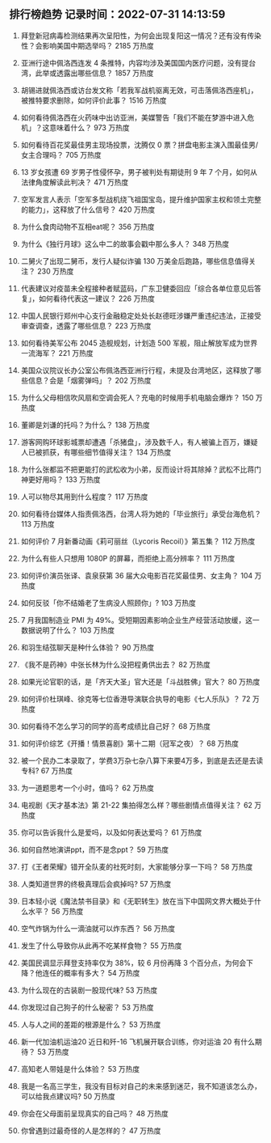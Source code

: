 
## 排行榜趋势 记录时间：2022-07-31 14:13:59
  
  1. 拜登新冠病毒检测结果再次呈阳性，为何会出现复阳这一情况？还有没有传染性？会影响美国中期选举吗？ 2185 万热度
    
  2. 亚洲行途中佩洛西连发 4 条推特，内容均涉及美国国内医疗问题，没有提台湾，此举或透露出哪些信息？ 1857 万热度
    
  3. 胡锡进就佩洛西或访台发文称「若我军战机驱离无效，可击落佩洛西座机」，被推特要求删除，如何评价此事？ 1516 万热度
    
  4. 如何看待佩洛西在火药味中出访亚洲，美媒警告「我们不能在梦游中进入危机」？这意味着什么？ 973 万热度
    
  5. 如何看待百花奖最佳男主现场投票，沈腾仅 0 票？拼盘电影主演入围最佳男/女主合理吗？ 705 万热度
    
  6. 13 岁女孩遭 69 岁男子性侵怀孕，男子被判处有期徒刑 9 年 7 个月，如何从法律角度解读此判决？ 471 万热度
    
  7. 空军发言人表示「空军多型战机绕飞祖国宝岛，提升维护国家主权和领土完整的能力」，这释放了什么信号？ 420 万热度
    
  8. 为什么食肉动物不互相eat呢？ 356 万热度
    
  9. 为什么《独行月球》这么中二的故事会戳中那么多人？ 348 万热度
    
  10. 二舅火了出现二舅币，发行人疑似诈骗 130 万美金后跑路，哪些信息值得关注？ 230 万热度
    
  11. 代表建议对疫苗未全程接种者赋蓝码，广东卫健委回应「综合各单位意见后答复」，如何看待代表这一建议？ 226 万热度
    
  12. 中国人民银行郑州中心支行金融稳定处处长赵德旺涉嫌严重违纪违法，正接受审查调查，透露了哪些信息？ 223 万热度
    
  13. 如何看待美军公布 2045 造舰规划，计划造 500 军舰，阻止解放军成为世界一流海军？ 221 万热度
    
  14. 美国众议院议长办公室公布佩洛西亚洲行行程，未提及台湾地区，这释放了哪些信息？会是「烟雾弹吗」？ 202 万热度
    
  15. 为什么父母相信吹风扇和空调会死人？充电的时候用手机电脑会爆炸？ 150 万热度
    
  16. 董卿是刘谦的托吗？为什么？ 138 万热度
    
  17. 游客网购环球影城票却遭遇「杀猪盘」，涉及数千人，有人被骗上百万，嫌疑人已被抓获，有哪些细节值得关注？ 134 万热度
    
  18. 为什么张都监不把更能打的武松收为小弟，反而设计将其除掉？武松不比蒋门神更好用吗？ 133 万热度
    
  19. 人可以物尽其用到什么程度？ 117 万热度
    
  20. 如何看待台媒体人指责佩洛西，台湾人将为她的「毕业旅行」承受台海危机？ 113 万热度
    
  21. 如何评价 7 月新番动画《莉可丽丝（Lycoris Recoil）》第五集？ 112 万热度
    
  22. 为什么有些人只想用 1080P 的屏幕，而拒绝上高分辨率？ 111 万热度
    
  23. 如何评价演员张译、袁泉获第 36 届大众电影百花奖最佳男、女主角？ 104 万热度
    
  24. 如何反驳「你不结婚老了生病没人照顾你」? 103 万热度
    
  25. 7 月我国制造业 PMI 为 49%。受短期因素影响企业生产经营活动放缓，这一数据说明了什么？ 103 万热度
    
  26. 和羽生结弦聊天是种什么体验？ 90 万热度
    
  27. 《我不是药神》中张长林为什么没把程勇供出去？ 82 万热度
    
  28. 如果光论官职的话，是「齐天大圣」官大还是「斗战胜佛」官大？ 80 万热度
    
  29. 如何评价杜琪峰、徐克等七位香港导演联合执导的电影《七人乐队》？ 72 万热度
    
  30. 如何看待不怎么学习的同学的高考成绩比自己好？ 68 万热度
    
  31. 如何评价综艺《开播！情景喜剧》第十二期（冠军之夜）？ 68 万热度
    
  32. 被一个民办二本录取了，学费3万杂七杂八算下来要4万多，到底是去还是去读专科? 67 万热度
    
  33. 为一道题思考一个小时，值吗？ 62 万热度
    
  34. 电视剧《天才基本法》第 21-22 集拍得怎么样？哪些剧情点值得关注？ 62 万热度
    
  35. 你可以告诉我什么是爱吗，以及如何表达爱吗？ 61 万热度
    
  36. 如何自然地演讲ppt，而不是念ppt？ 59 万热度
    
  37. 打《王者荣耀》错开全队麦的社死时刻，大家能够分享一下吗？ 58 万热度
    
  38. 人类知道世界的终极真理后会疯掉吗? 57 万热度
    
  39. 日本轻小说《魔法禁书目录》和《无职转生》放在当下中国网文界大概处于什么水平？ 56 万热度
    
  40. 空气炸锅为什么一滴油就可以炸东西？ 56 万热度
    
  41. 发生了什么导致你从此再不吃某样食物？ 55 万热度
    
  42. 美国民调显示拜登支持率仅为 38%，较 6 月份再降 3 个百分点，为何会下降？他连任的概率有多大？ 54 万热度
    
  43. 为什么现在的古装剧一股现代味? 53 万热度
    
  44. 你发现过自己狗子的什么秘密？ 53 万热度
    
  45. 人与人之间的差距的根源是什么？ 53 万热度
    
  46. 新一代加油机运油20 近日和歼-16 飞机展开联合训练，你对运油 20 有什么期待？ 53 万热度
    
  47. 高知老人带娃是什么体验？ 53 万热度
    
  48. 我是一名高三学生，我没有目标对自己的未来感到迷茫，我不知道该怎么办，可以给我点建议吗? 50 万热度
    
  49. 你会在父母面前呈现真实的自己吗？ 48 万热度
    
  50. 你曾遇到过最奇怪的人是怎样的？ 47 万热度
    
